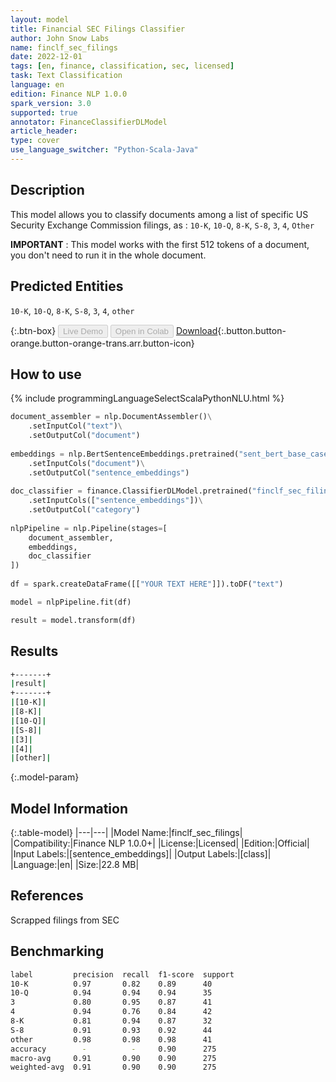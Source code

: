 ```yaml
---
layout: model
title: Financial SEC Filings Classifier
author: John Snow Labs
name: finclf_sec_filings
date: 2022-12-01
tags: [en, finance, classification, sec, licensed]
task: Text Classification
language: en
edition: Finance NLP 1.0.0
spark_version: 3.0
supported: true
annotator: FinanceClassifierDLModel
article_header:
type: cover
use_language_switcher: "Python-Scala-Java"
---
```


## Description

This model allows you to classify documents among a list of specific US Security Exchange Commission filings, as : `10-K`, `10-Q`, `8-K`, `S-8`, `3`, `4`, `Other`

**IMPORTANT** : This model works with the first 512 tokens of a document, you don't need to run it in the whole document.

## Predicted Entities

`10-K`, `10-Q`, `8-K`, `S-8`, `3`, `4`, `other`

{:.btn-box}
<button class="button button-orange" disabled>Live Demo</button>
<button class="button button-orange" disabled>Open in Colab</button>
[Download](https://s3.amazonaws.com/auxdata.johnsnowlabs.com/finance/models/finclf_sec_filings_en_1.0.0_3.0_1669921534523.zip){:.button.button-orange.button-orange-trans.arr.button-icon}

## How to use



<div class="tabs-box" markdown="1">
{% include programmingLanguageSelectScalaPythonNLU.html %}

```python
document_assembler = nlp.DocumentAssembler()\
    .setInputCol("text")\
    .setOutputCol("document")
  
embeddings = nlp.BertSentenceEmbeddings.pretrained("sent_bert_base_cased", "en")\
    .setInputCols("document")\
    .setOutputCol("sentence_embeddings")
    
doc_classifier = finance.ClassifierDLModel.pretrained("finclf_sec_filings", "en", "finance/models")\
    .setInputCols(["sentence_embeddings"])\
    .setOutputCol("category")
    
nlpPipeline = nlp.Pipeline(stages=[
    document_assembler, 
    embeddings,
    doc_classifier
])
 
df = spark.createDataFrame([["YOUR TEXT HERE"]]).toDF("text")

model = nlpPipeline.fit(df)

result = model.transform(df)
```

</div>

## Results

```bash
+-------+
|result|
+-------+
|[10-K]|
|[8-K]|
|[10-Q]|
|[S-8]|
|[3]|
|[4]|
|[other]|
```

{:.model-param}
## Model Information

{:.table-model}
|---|---|
|Model Name:|finclf_sec_filings|
|Compatibility:|Finance NLP 1.0.0+|
|License:|Licensed|
|Edition:|Official|
|Input Labels:|[sentence_embeddings]|
|Output Labels:|[class]|
|Language:|en|
|Size:|22.8 MB|

## References

Scrapped filings from SEC

## Benchmarking

```bash
label         precision  recall  f1-score  support
10-K          0.97       0.82    0.89      40
10-Q          0.94       0.94    0.94      35
3             0.80       0.95    0.87      41
4             0.94       0.76    0.84      42
8-K           0.81       0.94    0.87      32
S-8           0.91       0.93    0.92      44
other         0.98       0.98    0.98      41
accuracy        -          -     0.90      275
macro-avg     0.91       0.90    0.90      275
weighted-avg  0.91       0.90    0.90      275
```

